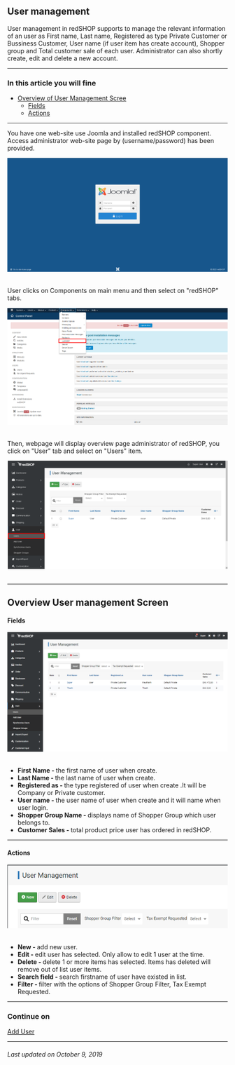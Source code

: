 ## User management
User management in redSHOP supports to manage the relevant information of an user as First name, Last name, Registered as type Private Customer or Bussiness Customer, User name (if user item has create account), Shopper group and Total customer sale of each user. Administrator can also shortly create, edit and delete a new account.

<hr>

### In this article you will fine

<ul>
<li><a href="#overview">Overview of User Management Scree</a>
    <ul>
    <li><a href="#fields">Fields</a>
    <li><a href="#actions">Actions</a>
    </ul>
</ul>

<hr>

You have one web-site use Joomla and installed redSHOP component. Access administrator web-site page by (username/password) has been provided.

<img src="./manual/en-US/chapters/users/img/administrator.png" class="example"/><br><br>

User clicks on Components on main menu and then select on "redSHOP" tabs.

<img src="./manual/en-US/chapters/users/img/img1.png" class="example"/><br><br>

Then, webpage will display overview page administrator of redSHOP, you click on "User" tab and select on "Users" item. 

<img src="./manual/en-US/chapters/users/img/img2.png" class="example"/><br><br>

<hr>

<!-- Overview User management Screen -->
<h2 id="overview">Overview User management Screen</h2>

<h4 id="fields">Fields</h4>

<img src="./manual/en-US/chapters/users/img/img3.png" class="example"/><br><br>

<ul>
<li><b>First Name - </b>the first name of user when create.

<li><b>Last Name - </b>the last name of user when create.

<li><b>Registered as - </b>the type registered of user when create .It will be Company or Private customer.

<li><b>User name - </b>the user name of user when create and it will name when user login.

<li><b>Shopper Group Name - </b>displays name of Shopper Group which user belongs to.

<li><b>Customer Sales - </b>total product price user has ordered in redSHOP.
</ul>

<hr>

<h4 id="actions">Actions </h4>

<img src="./manual/en-US/chapters/users/img/img4.png" class="example"/><br><br>

<ul>
<li><b>New - </b>add new user.

<li><b>Edit - </b>edit user has selected. Only allow to edit 1 user at the time.

<li><b>Delete - </b>delete 1 or more items has selected. Items has deleted will remove out of list user items.

<li><b>Search field - </b>search firstname of user have existed in list.

<li><b>Filter - </b>filter with the options of Shopper Group Filter, Tax Exempt Requested.
</ul>

<hr>

### Continue on 

[Add User](chapters/users/add-user.md)

<hr>

<h6>Last updated on October 9, 2019</h6>